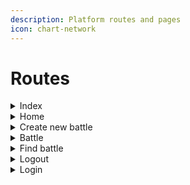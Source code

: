 ```yaml
---
description: Platform routes and pages
icon: chart-network
---
```


# Routes

<details>

<summary>Index</summary>

* path: `/`
* &#x20;content: Game explanation

</details>

<details>

<summary>Home</summary>

* path: `/home`&#x20;
*   content:&#x20;

    main game menu

    * Create new battle ->  `/battle`
    * Find battle -> `/battles/search`
    * Exit -> `/logout`

</details>

<details>

<summary>Create new battle</summary>

* path: `/battle`
* logic: creates a new battle and redirects to `/battle/:battleId`

</details>

<details>

<summary>Battle</summary>

* path: `/battle/:battleId`
* contents: Allows user to assign waiting users as crew as the game owner

</details>

<details>

<summary>Find battle</summary>

* path: `/battles/search`&#x20;
* content: Let user search through all battles. can view pending, active or closed battles – users can join battles that are in pending state

</details>

<details>

<summary>Logout</summary>

* path: `/logout`
* logic: logs out and redirects to `/`

</details>

<details>

<summary>Login</summary>

* path:  `/login`&#x20;
* logic: logs in and redirects to home page (or any previously passed URL)

</details>
